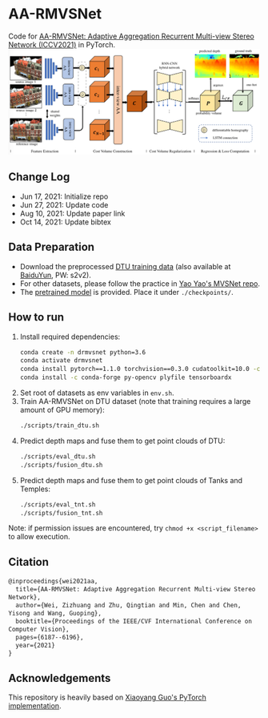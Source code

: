 # AA-RMVSNet
Code for [AA-RMVSNet: Adaptive Aggregation Recurrent Multi-view Stereo Network (ICCV2021)](https://arxiv.org/abs/2108.03824) in PyTorch.
<img src="doc/arch.png" width="800">

## Change Log
- Jun 17, 2021: Initialize repo
- Jun 27, 2021: Update code
- Aug 10, 2021: Update paper link
- Oct 14, 2021: Update bibtex


## Data Preparation
- Download the preprocessed [DTU training data](https://drive.google.com/file/d/1eDjh-_bxKKnEuz5h-HXS7EDJn59clx6V/view) (also available at [BaiduYun](https://pan.baidu.com/s/1Wb9E6BWCJu4wZfwxm_t4TQ#list/path=%2F), PW: s2v2).
- For other datasets, please follow the practice in [Yao Yao's MVSNet repo](https://github.com/YoYo000/MVSNet).
- The [pretrained model](https://drive.google.com/file/d/1vlfQqhvCA_lI3dRvmavQeDX19uxbTmZp/view?usp=sharing) is provided. Place it under `./checkpoints/`.


## How to run
1. Install required dependencies:
   ```bash
   conda create -n drmvsnet python=3.6
   conda activate drmvsnet
   conda install pytorch==1.1.0 torchvision==0.3.0 cudatoolkit=10.0 -c pytorch
   conda install -c conda-forge py-opencv plyfile tensorboardx
   ```
2. Set root of datasets as env variables in `env.sh`.
3. Train AA-RMVSNet on DTU dataset (note that training requires a large amount of GPU memory):
   ```bash
   ./scripts/train_dtu.sh
   ```
4. Predict depth maps and fuse them to get point clouds of DTU:
   ```bash
   ./scripts/eval_dtu.sh
   ./scripts/fusion_dtu.sh
   ```
6. Predict depth maps and fuse them to get point clouds of Tanks and Temples:
   ```bash
   ./scripts/eval_tnt.sh
   ./scripts/fusion_tnt.sh
   ```
Note: if permission issues are encountered, try `chmod +x <script_filename>` to allow execution.

## Citation   

```
@inproceedings{wei2021aa,
  title={AA-RMVSNet: Adaptive Aggregation Recurrent Multi-view Stereo Network},
  author={Wei, Zizhuang and Zhu, Qingtian and Min, Chen and Chen, Yisong and Wang, Guoping},
  booktitle={Proceedings of the IEEE/CVF International Conference on Computer Vision},
  pages={6187--6196},
  year={2021}
}
```

## Acknowledgements
This repository is heavily based on [Xiaoyang Guo's PyTorch implementation](https://github.com/xy-guo/MVSNet_pytorch).

